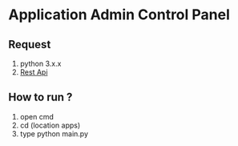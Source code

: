 # Application Admin Control Panel 
## Request
1. python 3.x.x
2. [Rest Api](https://github.com/Dhn-nys/restapi131415)

## How to run ?
1. open cmd
2. cd (location apps)
3. type python main.py
